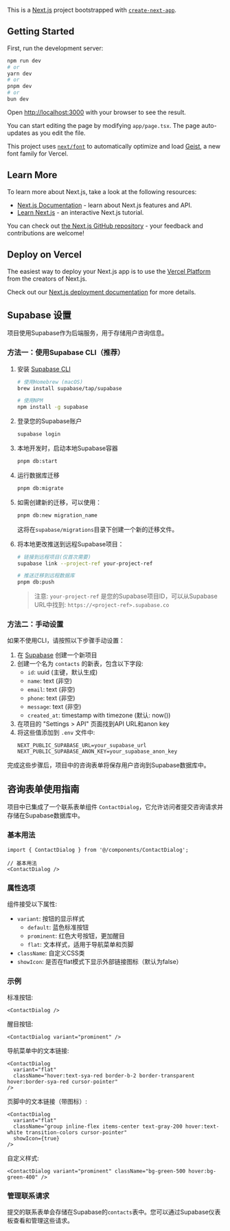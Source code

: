 This is a [Next.js](https://nextjs.org) project bootstrapped with [`create-next-app`](https://nextjs.org/docs/app/api-reference/cli/create-next-app).

## Getting Started

First, run the development server:

```bash
npm run dev
# or
yarn dev
# or
pnpm dev
# or
bun dev
```

Open [http://localhost:3000](http://localhost:3000) with your browser to see the result.

You can start editing the page by modifying `app/page.tsx`. The page auto-updates as you edit the file.

This project uses [`next/font`](https://nextjs.org/docs/app/building-your-application/optimizing/fonts) to automatically optimize and load [Geist](https://vercel.com/font), a new font family for Vercel.

## Learn More

To learn more about Next.js, take a look at the following resources:

- [Next.js Documentation](https://nextjs.org/docs) - learn about Next.js features and API.
- [Learn Next.js](https://nextjs.org/learn) - an interactive Next.js tutorial.

You can check out [the Next.js GitHub repository](https://github.com/vercel/next.js) - your feedback and contributions are welcome!

## Deploy on Vercel

The easiest way to deploy your Next.js app is to use the [Vercel Platform](https://vercel.com/new?utm_medium=default-template&filter=next.js&utm_source=create-next-app&utm_campaign=create-next-app-readme) from the creators of Next.js.

Check out our [Next.js deployment documentation](https://nextjs.org/docs/app/building-your-application/deploying) for more details.

## Supabase 设置

项目使用Supabase作为后端服务，用于存储用户咨询信息。

### 方法一：使用Supabase CLI（推荐）

1. 安装 [Supabase CLI](https://supabase.com/docs/guides/cli)
   ```bash
   # 使用Homebrew (macOS)
   brew install supabase/tap/supabase

   # 使用NPM
   npm install -g supabase
   ```

2. 登录您的Supabase账户
   ```bash
   supabase login
   ```

3. 本地开发时，启动本地Supabase容器
   ```bash
   pnpm db:start
   ```

4. 运行数据库迁移
   ```bash
   pnpm db:migrate
   ```

5. 如需创建新的迁移，可以使用：
   ```bash
   pnpm db:new migration_name
   ```
   这将在`supabase/migrations`目录下创建一个新的迁移文件。

6. 将本地更改推送到远程Supabase项目：
   ```bash
   # 链接到远程项目(仅首次需要)
   supabase link --project-ref your-project-ref
   
   # 推送迁移到远程数据库
   pnpm db:push
   ```

   > 注意: `your-project-ref` 是您的Supabase项目ID，可以从Supabase URL中找到: `https://<project-ref>.supabase.co`

### 方法二：手动设置

如果不使用CLI，请按照以下步骤手动设置：

1. 在 [Supabase](https://supabase.io) 创建一个新项目
2. 创建一个名为 `contacts` 的新表，包含以下字段:
   - `id`: uuid (主键，默认生成)
   - `name`: text (非空)
   - `email`: text (非空)
   - `phone`: text (非空)
   - `message`: text (非空)
   - `created_at`: timestamp with timezone (默认: now())
3. 在项目的 "Settings > API" 页面找到API URL和anon key
4. 将这些值添加到 `.env` 文件中:
   ```
   NEXT_PUBLIC_SUPABASE_URL=your_supabase_url
   NEXT_PUBLIC_SUPABASE_ANON_KEY=your_supabase_anon_key
   ```

完成这些步骤后，项目中的咨询表单将保存用户咨询到Supabase数据库中。

## 咨询表单使用指南

项目中已集成了一个联系表单组件 `ContactDialog`，它允许访问者提交咨询请求并存储在Supabase数据库中。

### 基本用法

```tsx
import { ContactDialog } from '@/components/ContactDialog';

// 基本用法
<ContactDialog />
```

### 属性选项

组件接受以下属性:

- `variant`: 按钮的显示样式
  - `default`: 蓝色标准按钮
  - `prominent`: 红色大号按钮，更加醒目
  - `flat`: 文本样式，适用于导航菜单和页脚
- `className`: 自定义CSS类
- `showIcon`: 是否在flat模式下显示外部链接图标（默认为false）

### 示例

标准按钮:
```tsx
<ContactDialog />
```

醒目按钮:
```tsx
<ContactDialog variant="prominent" />
```

导航菜单中的文本链接:
```tsx
<ContactDialog 
  variant="flat" 
  className="hover:text-sya-red border-b-2 border-transparent hover:border-sya-red cursor-pointer" 
/>
```

页脚中的文本链接（带图标）:
```tsx
<ContactDialog 
  variant="flat" 
  className="group inline-flex items-center text-gray-200 hover:text-white transition-colors cursor-pointer" 
  showIcon={true}
/>
```

自定义样式:
```tsx
<ContactDialog variant="prominent" className="bg-green-500 hover:bg-green-400" />
```

### 管理联系请求

提交的联系表单会存储在Supabase的`contacts`表中。您可以通过Supabase仪表板查看和管理这些请求。
